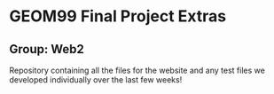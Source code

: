 # GEOM99 Final Project Extras
## Group: Web2
Repository containing all the files for the website and any test files we developed individually over the last few weeks!
